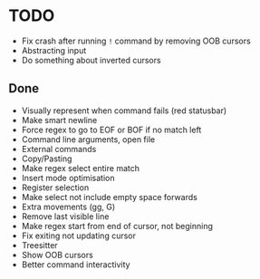 # TODO
- Fix crash after running `!` command by removing OOB cursors
- Abstracting input
- Do something about inverted cursors

## Done
- Visually represent when command fails (red statusbar)
- Make smart newline
- Force regex to go to EOF or BOF if no match left
- Command line arguments, open file
- External commands
- Copy/Pasting
- Make regex select entire match
- Insert mode optimisation
- Register selection
- Make select not include empty space forwards
- Extra movements (gg, G)
- Remove last visible line
- Make regex start from end of cursor, not beginning
- Fix exiting not updating cursor
- Treesitter
- Show OOB cursors
- Better command interactivity
